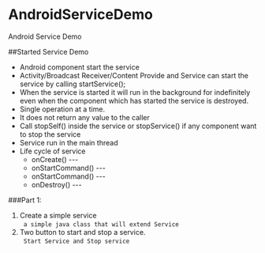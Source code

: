 # AndroidServiceDemo
Android Service Demo


##Started Service Demo

* Android component start the service
* Activity/Broadcast Receiver/Content Provide and Service can start the service by calling startService();
* When the service is started it will run in the background for indefinitely even when the component which has started the service is destroyed.
* Single operation at a time.
* It does not return any value to the caller 
* Call stopSelf() inside the service or stopService() if any component want to stop the service 
* Service run in the main thread
* Life cycle of service
    *  onCreate() --- 
    *  onStartCommand() --- 
    *  onStartCommand() --- 
    *  onDestroy() --- 


###Part 1:
1. Create a simple service <br/>
``` a simple java class that will extend Service```
2. Two button to start and stop a service.<br/>
``` Start Service and Stop service```
